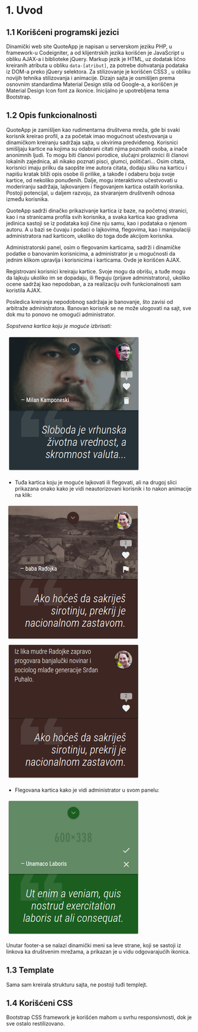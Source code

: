 # 1. Uvod
## 1.1 Korišćeni programski jezici
Dinamički web site QuoteApp je napisan u serverskom jeziku PHP, u framework-u Codeigniter, a od klijentrskih jezika korišćen je JavaScript u obliku AJAX-a i biblioteke jQuery. Markup jezik je HTML, uz dodatak lično kreiranih atributa u obliku ```data-[atribut]```, za potrebe dohvatanja podataka iz DOM-a preko jQuery selektora. Za stilizovanje je korišćen CSS3 , u obliku novijih tehnika stilizovanja i animacije. Dizajn sajta je osmišljen prema osnovnim standardima Material Design stila od Google-a, a koriščen je Material Design Icon font za ikonice. Inicijalno je upotrebljena tema Bootstrap.
## 1.2 Opis funkcionalnosti
QuoteApp je zamišljen kao rudimentarna društvena mreža, gde bi svaki korisnik kreirao profil, a za početak imao mogućnost učestvovanja u dinamičkom kreiranju sadržaja sajta, u okvirima predviđenog. Korisnici smišljaju kartice na kojima su odabrani citati njima poznatih osoba, a inače anonimnih ljudi. To mogu biti članovi porodice, slučajni prolaznici ili članovi lokalnih zajednica, ali nikako poznati pisci, glumci, političari... Osim citata, korisnici imaju prilku da saopšte ime autora citata, dodaju sliku na karticu i napišu kratak bliži opis osobe ili prilike, a takođe i odaberu boju svoje kartice, od nekoliko ponuđenih. Dalje, mogu interaktivno učestvovati u moderiranju sadržaja, lajkovanjem i flegovanjem kartica ostalih korisnika. Postoji potencijal, u daljem razvoju, za stvaranjem društvenih odnosa između korisnika.

QuoteApp sadrži dinačko prikazivanje kartica iz baze, na početnoj stranici, kao i na stranicama profila svih korisnika, a svaka kartica kao gradivna jedinica sastoji se iz podataka koji čine nju samu, kao i podataka o njenom autoru. A u bazi se čuvaju i podaci o lajkovima, flegovima, kao i manipulaciji administratora nad karticom, ukoliko do toga dođe akcijom korisnika.

Administratorski panel, osim o flegovanim karticama, sadrži i dinamičke podatke o banovanim korisnicima, a administrator je u mogućnosti da jednim klikom upravlja i korisnicima i karticama. Ovde je korišćen AJAX.

Registrovani korisnici kreiraju kartice. Svoje mogu da obrišu, a tuđe mogu da lajkuju ukoliko im se dopadaju, ili fleguju (prijave administratoru), ukoliko ocene sadržaj kao nepodoban, a za realizaciju ovih funkcionalnosti sam koristila AJAX.

Posledica kreiranja nepodobnog sadržaja je banovanje, što zavisi od arbitraže administratora. Banovan korisnik se ne može ulogovati na sajt, sve dok mu to ponovo ne omogući administrator.

*Sopstvena kartica koju je moguće izbrisati:*

![](doc-images/own-card.png)

* Tuđa kartica koju je moguće lajkovati ili flegovati, ali na drugoj slici prikazana onako kako je vidi neautorizovani korisnik i to nakon animacije na klik:

![](doc-images/other-card.png)![](doc-images/card-info.png)

* Flegovana kartica kako je vidi administrator u svom panelu:

![](doc-images/dashboart-card.png)

Unutar footer-a se nalazi dinamički meni sa leve strane, koji se sastoji iz linkova ka društvenim mrežama, a prikazan je u vidu odgovarajućih ikonica.
## 1.3 Template
Sama sam kreirala strukturu sajta, ne postoji tuđi templejt.
## 1.4 Korišćeni CSS
Bootstrap CSS framework je korišćen mahom u svrhu responsivnosti, dok je sve ostalo restilizovano.